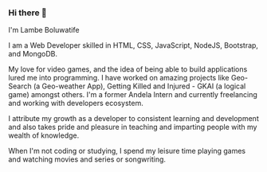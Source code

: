 ### Hi there 👋
I'm Lambe Boluwatife

I am a Web Developer skilled in HTML, CSS, JavaScript, NodeJS, Bootstrap, and MongoDB.

My love for video games, and the idea of being able to build applications lured me into programming. I have worked on amazing projects like Geo-Search (a Geo-weather App), Getting Killed and Injured - GKAI (a logical game) amongst others. I'm a former Andela Intern and currently freelancing and working with developers ecosystem.

I attribute my growth as a developer to consistent learning and development and also takes pride and pleasure in teaching and imparting people with my wealth of knowledge.

When I'm not coding or studying, I spend my leisure time playing games and watching movies and series or songwriting.
